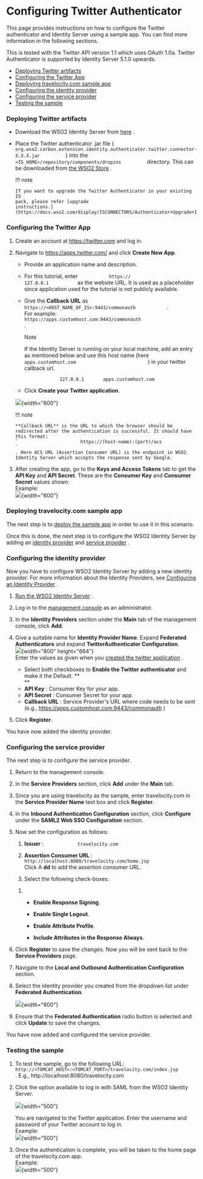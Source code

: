 # Configuring Twitter Authenticator

This page provides instructions on how to configure the Twitter
authenticator and Identity Server using a sample app. You can find more
information in the following sections.

This is tested with the Twitter API version 1.1 which uses OAuth 1.0a.
Twitter Authenticator is supported by Identity Server 5.1.0 upwards.

-   [Deploying Twitter
    artifacts](#ConfiguringTwitterAuthenticator-DeployingTwitterartifactsDeployingTwitterartifacts)
-   [Configuring the Twitter
    App](#ConfiguringTwitterAuthenticator-ConfiguringtheTwitterAppConfiguringtheTwitterApp)
-   [Deploying travelocity.com sample
    app](#ConfiguringTwitterAuthenticator-Deployingtravelocity.comsampleappDeployingtravelocity.comsampleapp)
-   [Configuring the identity
    provider](#ConfiguringTwitterAuthenticator-ConfiguringtheidentityproviderConfiguringtheidentityprovider)
-   [Configuring the service
    provider](#ConfiguringTwitterAuthenticator-ConfiguringtheserviceproviderConfiguringtheserviceprovider)
-   [Testing the
    sample](#ConfiguringTwitterAuthenticator-TestingthesampleTestingthesample)

### Deploying Twitter artifacts

-   Download the WSO2 Identity Server from
    [here](http://wso2.com/products/identity-server/) .

-   Place the Twitter authenticator .jar file (
    `           org.wso2.carbon.extension.identity.authenticator.twitter.connector-X.X.X.jar          `
    ) into the
    `           <IS_HOME>/repository/components/dropins          `
    directory. This can be downloaded from [the WSO2
    Store](https://store.wso2.com/store/assets/isconnector/details/51bc4245-9c97-4839-9e3c-c177b20145ee)
    .

    !!! note
    
        If you want to upgrade the Twitter Authenticator in your existing IS
        pack, please refer [upgrade
        instructions.](https://docs.wso2.com/display/ISCONNECTORS/Authenticator+Upgrade+Instructions)
    

### Configuring the Twitter App

1.  Create an account at <https://twitter.com> and log in.
2.  Navigate to https://apps.twitter.com/ and click **Create New App**.

    -   Provide an application name and description.
    -   For this tutorial, enter `            https://           `
        `            127.0.0.1           ` as the website URL. It is
        used as a placeholder since application used for the tutorial is
        not publicly available.
    -   Give the **Callback URL** as
        `             https://<HOST_NAME_OF_IS>:9443/commonauth            `
        . For example:
        `                                          https://apps.customhost.com:9443/commonauth                                       `
        .

        Note

        If the Identity Server is running on your local machine, add an
        entry as mentioned below and use this host name (here
        `                             apps.customhost.com                           `
        ) in your twitter callback url.

        `              127.0.0.1       apps.customhost.com             `

    -   Click **Create your Twitter application**.

    ![](attachments/50515587/75109897.png){width="600"}

    !!! note
    
        **Callback URL** is the URL to which the browser should be
        redirected after the authentication is successful. It should have
        this format:
        `                       https://(host-name):(port)/acs                     `
        . Here ACS URL (Assertion Consumer URL) is the endpoint in WSO2
        Identity Server which accepts the response sent by Google.
    

3.  After creating the app, go to the **Keys and Access Tokens** tab to
    get the **API Key** and **API Secret**. These are the **Consumer
    Key** and **Consumer Secret** values shown.  
    Example:  
    ![](attachments/50515587/75109896.png){width="600"}

### Deploying travelocity.com sample app

The next step is to [deploy the sample app](_Deploying_the_Sample_App_)
in order to use it in this scenario.

Once this is done, the next step is to configure the WSO2 Identity
Server by adding an [identity
provider](#ConfiguringTwitterAuthenticator-Configuringtheidentityprovider)
and [service
provider](#ConfiguringTwitterAuthenticator-Configuringtheserviceprovider)
.

### Configuring the identity provider

Now you have to configure WSO2 Identity Server by adding a new identity
provider. For more information about the Identity Providers, see
[Configuring an Identity
Provider](http://docs.wso2.com/identity-server/Configuring+an+Identity+Provider)
.

1.  [Run the WSO2 Identity
    Server](https://docs.wso2.com/display/IS510/Running+the+Product) .

2.  Log in to the [management
    console](https://docs.wso2.com/display/IS510/Getting+Started+with+the+Management+Console)
    as an administrator.
3.  In the **Identity Providers** section under the **Main** tab of the
    management console, click **Add**.
4.  Give a suitable name for **Identity Provider Name**. Expand
    **Federated Authenticators** and expand ****TwitterAuthenticator
    Configuration****.  
    ![](attachments/50515587/51249933.png){width="800" height="664"}  
    Enter the values as given when you [created the twitter
    application](#ConfiguringTwitterAuthenticator-twitter-app) .

    -   Select both checkboxes to ****Enable** the Twitter
        authenticator** and make it the Default. **  
        **
    -   **API Key** : Consumer Key for your app.
    -   **API Secret** : Consumer Secret for your app.
    -   **Callback URL** : Service Provider's URL where code needs to be
        sent (e.g., https://apps.customhost.com:9443/commonauth )

5.  Click **Register**.

You have now added the identity provider.

### Configuring the service provider

The next step is to configure the service provider.

1.  Return to the management console.

2.  In the **Service Providers** section, click **Add** under the
    **Main** tab.

3.  Since you are using travelocity as the sample, enter travelocity.com
    in the **Service Provider Name** text box and click **Register**.

4.  In the **Inbound Authentication Configuration** section, click
    **Configure** under the **SAML2 Web SSO Configuration** section.

5.  Now set the configuration as follows:

    1.  **Issuer** : `             travelocity.com            `

    2.  **Assertion Consumer URL** :
        `                           http://localhost:8080/travelocity.com/home.jsp                         `  
        Click A **dd** to add the assertion consumer URL.

    3.  Select the following check-boxes:

    <!-- -->

    1.  -   **Enable Response Signing**.

        -   **Enable Single Logout**.

        -   **Enable Attribute Profile**.

        -   **Include Attributes in the Response Always**.  

6.  Click **Register** to save the changes. Now you will be sent back to
    the **Service Providers** page.

7.  Navigate to the **Local and Outbound Authentication Configuration**
    section.

8.  Select the identity provider you created from the dropdown list
    under **Federated Authentication**.

    ![](attachments/50515587/51249934.png){width="600"}

9.  Ensure that the **Federated Authentication** radio button is
    selected and click **Update** to save the changes.

You have now added and configured the service provider.

### Testing the sample

1.  To test the sample, go to the following URL:
    `           http://<TOMCAT_HOST>:<TOMCAT_PORT>/travelocity.com/index.jsp          `
    . E.g., http://localhost:8080/travelocity.com

2.  Click the option available to log in with SAML from the WSO2
    Identity Server.

    ![](attachments/50515587/80723423.png){width="500"}

    You are navigated to the Twitter application. Enter the username and
    password of your Twitter account to log in.  
    Example:  
    ![](attachments/50515587/75109949.png){width="500"}

3.  Once the authentication is complete, you will be taken to the home
    page of the travelocity.com app.  
    Example:  
    ![](attachments/50515587/75109950.png){width="500"}
